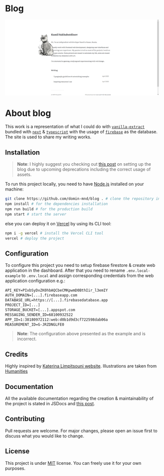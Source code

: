 # Blog

![Preview banner](/public/preview/banner.png)

# About blog

This work is a representation of what I could do with [`vanilla-extract`](https://vanilla-extract.style/) bundled with [`next`](https://nextjs.org/) & [`typescript`](https://www.typescriptlang.org/) with the usage of [`firebase`](https://firebase.google.com/) as the database. The site is used to share my writing works.

## Installation

> **Note**: I highly suggest you checking out [this post](https://blog.domin.lol/post/my-blog-and-its-documentation) on setting up the blog due to upcoming deprecations including the correct usage of assets.

To run this project locally, you need to have [Node.js](https://nodejs.org/en/) installed on your machine:

```bash
git clone https://github.com/domin-mnd/blog . # clone the repository into the current directory
npm install # for the dependencies installation
npm run build # for the production build
npm start # start the server
```

else you can deploy it on [Vercel](https://vercel.com/) by using its CLI tool:

```bash
npm i -g vercel # install the Vercel CLI tool
vercel # deploy the project
```

## Configuration

To configure this project you need to setup firebase firestore & create web application in the dashboard. After that you need to rename `.env.local-example` to `.env.local` and assign corresponding credentials from the web application configuration e.g.:

```env
API_KEY=PIxbSyDxZK0hbAQCbeCMKpwmD0BthIir_l3emIY
AUTH_DOMAIN=[...].firebaseapp.com
DATABASE_URL=https://[...].firebasedatabase.app
PROJECT_ID=[...]
STORAGE_BUCKET=[...].appspot.com
MESSAGING_SENDER_ID=68100932522
APP_ID=1:38180972112:web:d0b1d9d3cf722598dab06a
MEASUREMENT_ID=G-JRZDNGLFE0
```

> **Note**: The configuration above presented as the example and is incorrect.

## Credits

Highly inspired by [Katerina Limpitsouni website](https://ninalimpi.com). Illustrations are taken from [Humanities](https://humanities.studio)

## Documentation

All the available documentation regarding the creation & maintainability of the project is stated in JSDocs and [this post](https://blog.domin.lol/post/my-blog-and-its-documentation).

## Contributing

Pull requests are welcome. For major changes, please open an issue first to discuss what you would like to change.

## License

This project is under [MIT](https://choosealicense.com/licenses/mit/) license. You can freely use it for your own purposes.
